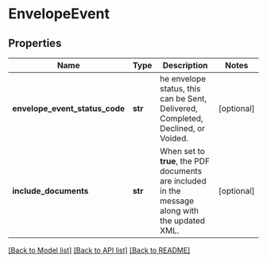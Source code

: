 # EnvelopeEvent

## Properties
Name | Type | Description | Notes
------------ | ------------- | ------------- | -------------
**envelope_event_status_code** | **str** | he envelope status, this can be Sent, Delivered, Completed, Declined, or Voided. | [optional] 
**include_documents** | **str** | When set to **true**, the PDF documents are included in the message along with the updated XML.  | [optional] 

[[Back to Model list]](../README.md#documentation-for-models) [[Back to API list]](../README.md#documentation-for-api-endpoints) [[Back to README]](../README.md)


